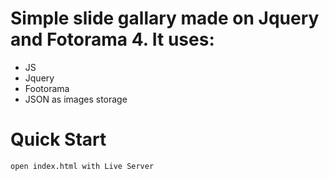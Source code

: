 # Simple slide gallary made on Jquery and Fotorama 4. It uses: 

 - JS
 - Jquery
 - Footorama
 - JSON as images storage 

# Quick Start

```
open index.html with Live Server

```
